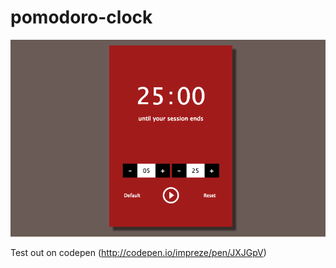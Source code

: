 # pomodoro-clock

![Alt text](screenshot.png?raw=true "App Screenshot")

Test out on codepen (http://codepen.io/impreze/pen/JXJGpV)
